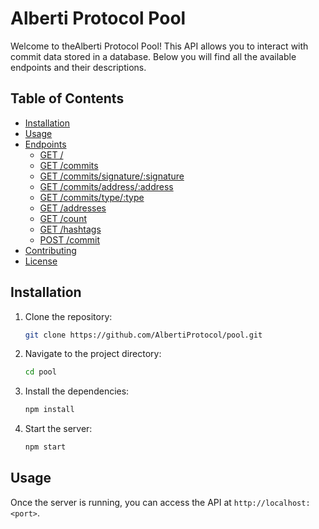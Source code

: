 # Alberti Protocol Pool

Welcome to theAlberti Protocol Pool! This API allows you to interact with commit data stored in a database. Below you will find all the available endpoints and their descriptions.

## Table of Contents
- [Installation](#installation)
- [Usage](#usage)
- [Endpoints](#endpoints)
  - [GET /](#get-)
  - [GET /commits](#get-commits)
  - [GET /commits/signature/:signature](#get-commitssignaturesignature)
  - [GET /commits/address/:address](#get-commitsaddressaddress)
  - [GET /commits/type/:type](#get-commitstypetype)
  - [GET /addresses](#get-addresses)
  - [GET /count](#get-count)
  - [GET /hashtags](#get-hashtags)
  - [POST /commit](#post-commit)
- [Contributing](#contributing)
- [License](#license)

## Installation

1. Clone the repository:
    ```sh
    git clone https://github.com/AlbertiProtocol/pool.git
    ```
2. Navigate to the project directory:
    ```sh
    cd pool
    ```
3. Install the dependencies:
    ```sh
    npm install
    ```
4. Start the server:
    ```sh
    npm start
    ```

## Usage

Once the server is running, you can access the API at `http://localhost:<port>`.
